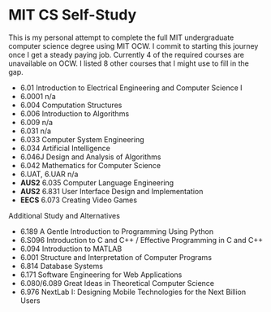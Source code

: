 # MIT CS Self-Study
This is my personal attempt to complete the full MIT undergraduate computer science degree using MIT OCW. I commit to starting this journey once I get a steady paying job. Currently 4 of the required courses are unavailable on OCW. I listed 8 other courses that I might use to fill in the gap.

* 6.01 Introduction to Electrical Engineering and Computer Science I
* 6.0001 n/a
* 6.004 Computation Structures
* 6.006 Introduction to Algorithms
* 6.009 n/a
* 6.031 n/a
* 6.033 Computer System Engineering
* 6.034 Artificial Intelligence
* 6.046J Design and Analysis of Algorithms
* 6.042 Mathematics for Computer Science
* 6.UAT, 6.UAR n/a
* **AUS2** 6.035 Computer Language Engineering
* **AUS2** 6.831 User Interface Design and Implementation
* **EECS** 6.073 Creating Video Games


 Additional Study and Alternatives
* 6.189 A Gentle Introduction to Programming Using Python
* 6.S096 Introduction to C and C++ / Effective Programming in C and C++
* 6.094 Introduction to MATLAB
* 6.001 Structure and Interpretation of Computer Programs
* 6.814 Database Systems
* 6.171 Software Engineering for Web Applications
* 6.080/6.089 Great Ideas in Theoretical Computer Science
* 6.976 NextLab I: Designing Mobile Technologies for the Next Billion Users






